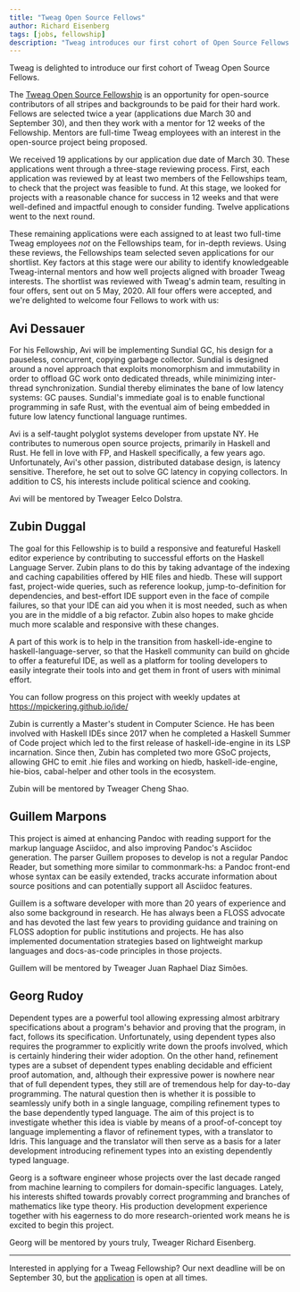 ```yaml
---
title: "Tweag Open Source Fellows"
author: Richard Eisenberg
tags: [jobs, fellowship]
description: "Tweag introduces our first cohort of Open Source Fellows."
---
```


Tweag is delighted to introduce our first cohort of Tweag Open Source Fellows.

The [Tweag Open Source Fellowship](https://www.tweag.io/blog/2020-02-14-os-fellowship/) is an opportunity for open-source contributors
of all stripes and backgrounds to be paid for their hard work. Fellows are selected
twice a year (applications due March 30 and September 30), and then they work with
a mentor for 12 weeks of the Fellowship. Mentors are full-time Tweag employees
with an interest in the open-source project being proposed.

We received 19 applications by our application due date of March 30.
These applications went through a three-stage reviewing process. First,
each application was reviewed by at least two members of the Fellowships
team, to check that the project was feasible to fund. At this stage, we
looked for projects with a reasonable chance for success in 12 weeks and
that were well-defined and impactful enough to consider funding. Twelve
applications went to the next round.

These remaining applications were each assigned to at least two full-time
Tweag employees _not_ on the Fellowships team, for in-depth reviews. Using
these reviews, the Fellowships team selected seven applications for our
shortlist. Key factors at this stage were our ability to identify knowledgeable
Tweag-internal mentors and how well projects aligned with broader Tweag
interests. The shortlist was reviewed with Tweag's admin team, resulting
in four offers, sent out on 5 May, 2020. All four offers were accepted, and we're delighted to welcome
four Fellows to work with us:

## Avi Dessauer

For his Fellowship, Avi will be implementing Sundial GC, his design for a
pauseless, concurrent, copying garbage collector. Sundial is designed around a novel
approach that exploits monomorphism and immutability in order to offload GC
work onto dedicated threads, while minimizing inter-thread synchronization.
Sundial thereby eliminates the bane of low latency systems: GC pauses.
Sundial's immediate goal is to enable functional programming in safe Rust,
with the eventual aim of being embedded in future low latency functional
language runtimes.

Avi is a self-taught polyglot systems developer from upstate NY. He contributes to
numerous open source projects, primarily in Haskell and Rust. He fell in love
with FP, and Haskell specifically, a few years ago. Unfortunately, Avi's other
passion, distributed database design, is latency sensitive. Therefore, he set
out to solve GC latency in copying collectors. In addition to CS, his interests
include political science and cooking.

Avi will be mentored by Tweager Eelco Dolstra.

## Zubin Duggal

The goal for this Fellowship is to build a responsive and featureful
Haskell editor experience by contributing to successful efforts
on the Haskell Language Server. Zubin plans to do this by taking advantage of
the indexing and caching capabilities offered by HIE files and hiedb.
These will support fast, project-wide queries, such as reference lookup,
jump-to-definition for dependencies, and best-effort IDE support even in the face
of compile failures, so that your IDE can aid you when it is most
needed, such as when you are in the middle of a big refactor. Zubin also
hopes to make ghcide much more scalable and responsive with these
changes.

A part of this work is to help in the transition from haskell-ide-engine to
haskell-language-server, so that the Haskell community can build on ghcide to offer a
featureful IDE, as well as a platform for tooling developers to easily
integrate their tools into and get them in front of users with minimal
effort.

You can follow progress on this project with weekly updates at
https://mpickering.github.io/ide/

Zubin is currently a Master's student in Computer Science. He has been
involved with Haskell IDEs since 2017 when he completed a Haskell
Summer of Code project which led to the first release of
haskell-ide-engine in its LSP incarnation. Since then, Zubin has completed
two more GSoC projects, allowing GHC to emit .hie files and working on
hiedb, haskell-ide-engine, hie-bios, cabal-helper and other tools in
the ecosystem.

Zubin will be mentored by Tweager Cheng Shao.

## Guillem Marpons

This project is aimed at enhancing Pandoc with reading support for the markup
language Asciidoc, and also improving Pandoc's Asciidoc generation. The parser
Guillem proposes to develop is not a regular Pandoc Reader, but something more
similar to commonmark-hs: a Pandoc front-end whose syntax can be easily
extended, tracks accurate information about source positions and can
potentially support all Asciidoc features.

Guillem is a software developer with more than 20 years of experience and also some
background in research. He has always been a FLOSS advocate and has devoted
the last few years to providing guidance and training on FLOSS adoption for
public institutions and projects. He has also implemented documentation
strategies based on lightweight markup languages and docs-as-code principles
in those projects.

Guillem will be mentored by Tweager Juan Raphael Diaz Simões.

## Georg Rudoy

Dependent types are a powerful tool allowing expressing almost arbitrary
specifications about a program's behavior and proving that the program, in
fact, follows its specification. Unfortunately, using dependent types also requires the
programmer to explicitly write down the proofs involved, which is certainly
hindering their wider adoption. On the other hand, refinement types are a
subset of dependent types enabling decidable and efficient proof automation,
and, although their expressive power is nowhere near that of full dependent
types, they still are of tremendous help for day-to-day programming. The
natural question then is whether it is possible to seamlessly unify both in a
single language, compiling refinement types to the base dependently typed
language. The aim of this project is to investigate whether this idea is
viable by means of a proof-of-concept toy language implementing a flavor of
refinement types, with a translator to Idris. This language and the translator
will then serve as a basis for a later development introducing refinement
types into an existing dependently typed language.

Georg is a software engineer whose projects over the last decade ranged from
machine learning to compilers for domain-specific languages. Lately, his
interests shifted towards provably correct programming and branches of
mathematics like type theory. His production development experience together
with his eagerness to do more research-oriented work means he is excited
to begin this project.

Georg will be mentored by yours truly, Tweager Richard Eisenberg.

---

Interested in applying for a Tweag Fellowship? Our next deadline will be
on September 30, but the [application](https://boards.greenhouse.io/tweag)
is open at all times.
